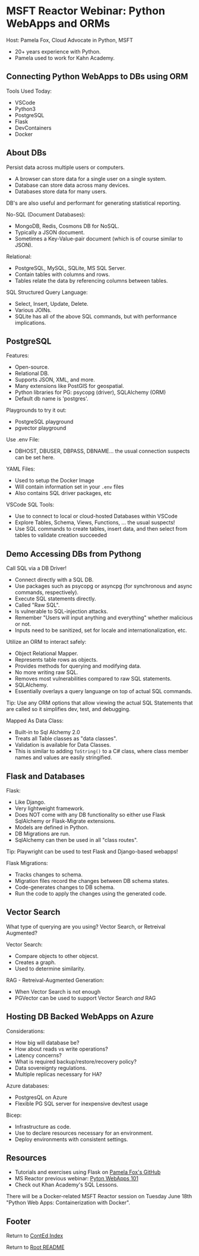 # MSFT Reactor Webinar: Python WebApps and ORMs

Host: Pamela Fox, Cloud Advocate in Python, MSFT

- 20+ years experience with Python.
- Pamela used to work for Kahn Academy.

## Connecting Python WebApps to DBs using ORM

Tools Used Today:

- VSCode
- Python3
- PostgreSQL
- Flask
- DevContainers
- Docker

## About DBs

Persist data across multiple users or computers.

- A browser can store data for a single user on a single system.
- Database can store data across many devices.
- Databases store data for many users.

DB's are also useful and performant for generating statistical reporting.

No-SQL (Document Databases):

- MongoDB, Redis, Cosmons DB for NoSQL.
- Typically a JSON document.
- Sometimes a Key-Value-pair document (which is of course similar to JSON).

Relational:

- PostgreSQL, MySQL, SQLite, MS SQL Server.
- Contain tables with columns and rows.
- Tables relate the data by referencing columns between tables.

SQL Structured Query Language:

- Select, Insert, Update, Delete.
- Various JOINs.
- SQLite has all of the above SQL commands, but with performance implications.

## PostgreSQL

Features:

- Open-source.
- Relational DB.
- Supports JSON, XML, and more.
- Many extensions like PostGIS for geospatial.
- Python libraries for PG: psycopg (driver), SQLAlchemy (ORM)
- Default db name is 'postgres'.

Playgrounds to try it out:

- PostgreSQL playground
- pgvector playground

Use .env File:

- DBHOST, DBUSER, DBPASS, DBNAME... the usual connection suspects can be set here.

YAML Files:

- Used to setup the Docker Image
- Will contain information set in your `.env` files
- Also contains SQL driver packages, etc

VSCode SQL Tools:

- Use to connect to local or cloud-hosted Databases within VSCode
- Explore Tables, Schema, Views, Functions, ... the usual suspects!
- Use SQL commands to create tables, insert data, and then select from tables to validate creation succeeded

## Demo Accessing DBs from Pythong

Call SQL via a DB Driver!

- Connect directly with a SQL DB.
- Use packages such as psycopg or asyncpg (for synchronous and async commands, respectively).
- Execute SQL statements directly.
- Called "Raw SQL".
- Is vulnerable to SQL-injection attacks.
- Remember "Users will input anything and everything" whether malicious or not.
- Inputs need to be sanitized, set for locale and internationalization, etc.

Utilize an ORM to interact safely:

- Object Relational Mapper.
- Represents table rows as objects.
- Provides methods for querying and modifying data.
- No more writing raw SQL.
- Removes most vulnerabilities compared to raw SQL statements.
- SQLAlchemy.
- Essentially overlays a query languange on top of actual SQL commands.

Tip: Use any ORM options that allow viewing the actual SQL Statements that are called so it simplifies dev, test, and debugging.

Mapped As Data Class:

- Built-in to Sql Alchemy 2.0
- Treats all Table classes as "data classes".
- Validation is available for Data Classes.
- This is similar to adding `ToString()` to a C# class, where class member names and values are easily stringified.

## Flask and Databases

Flask:

- Like Django.
- Very lightweight framework.
- Does NOT come with any DB functionality so either use Flask SqlAlchemy or Flask-Migrate extensions.
- Models are defined in Python.
- DB Migrations are run.
- SqlAlchemy can then be used in all "class routes".

Tip: Playwright can be used to test Flask and Django-based webapps!

Flask Migrations:

- Tracks changes to schema.
- Migration files record the changes between DB schema states.
- Code-generates changes to DB schema.
- Run the code to apply the changes using the generated code.

## Vector Search

What type of querying are you using? Vector Search, or Retreival Augmented?

Vector Search:

- Compare objects to other objecst.
- Creates a graph.
- Used to determine similarity.

RAG - Retreival-Augmented Generation:

- When Vector Search is not enough
- PGVector can be used to support Vector Search _and_ RAG

## Hosting DB Backed WebApps on Azure

Considerations:

- How big will database be?
- How about reads vs write operations?
- Latency concerns?
- What is required backup/restore/recovery policy?
- Data sovereignty regulations.
- Multiple replicas necessary for HA?

Azure databases:

- PostgresQL on Azure
- Flexible PG SQL server for inexpensive dev/test usage

Bicep:

- Infrastructure as code.
- Use to declare resources necessary for an environment.
- Deploy environments with consistent settings.

## Resources

- Tutorials and exercises using Flask on [Pamela Fox's GitHub](https://github.com/pamelafox)
- MS Reactor previous webinar: [Pyton WebApps 101](https://aka.ms/python-web-apps-101)
- Check out Khan Academy's SQL Lessons.

There will be a Docker-related MSFT Reactor session on Tuesday June 18th "Python Web Apps: Containerization with Docker".

## Footer

Return to [ContEd Index](./conted-index.html)

Return to [Root README](../README.html)
